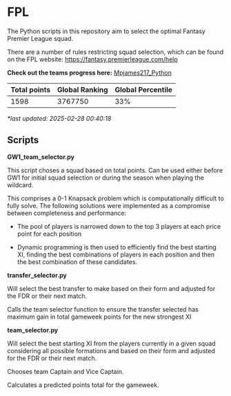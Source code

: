 # FPL
The Python scripts in this repository aim to select the optimal Fantasy Premier League squad.

There are a number of rules restricting squad selection, which can be found on the FPL website: https://fantasy.premierleague.com/help

 **Check out the teams progress here:** [Mpjames217_Python](https://fantasy.premierleague.com/entry/8035167/event/27)

 |Total points|Global Ranking|Global Percentile|
 |------------|--------------|-----------------|
 |1598|3767750|33%|
 
 _*last updated: 2025-02-28 00:40:18_

## Scripts

**GW1_team_selector.py**

This script choses a squad based on total points. Can be used either before GW1 for initial squad selection or during the season when playing the wildcard.

This comprises a 0-1 Knapsack problem which is computationally difficult to fully solve. The following solutions were implemented as a compromise between completeness and performance:

- The pool of players is narrowed down to the top 3 players at each price point for each position

- Dynamic programming is then used to efficiently find the best starting XI, finding the best combinations of players in each position and then the best combination of these candidates.



 **transfer_selector.py**

Will select the best transfer to make based on their form and adjusted for the FDR or their next match.

Calls the team selector function to ensure the transfer selected has maximum gain in total gameweek points for the new strongest XI

**team_selector.py**

 Will select the best starting XI from the players currently in a given squad considering all possible formations and based on their form and adjusted for the FDR or their next match. 

 Chooses team Captain and Vice Captain.

 Calculates a predicted points total for the gameweek.

